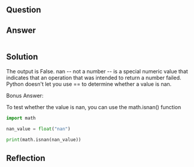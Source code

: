 # 

## Question

## Answer

```python

```

## Solution

The output is False. nan -- not a number -- is a special numeric value that indicates that an operation that was intended to return a number failed. Python doesn't let you use == to determine whether a value is nan.

Bonus Answer:

To test whether the value is nan, you can use the math.isnan() function

```python
import math

nan_value = float("nan")

print(math.isnan(nan_value))
```

## Reflection
